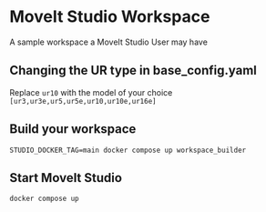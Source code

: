 # MoveIt Studio Workspace

A sample workspace a MoveIt Studio User may have

## Changing the UR type in base_config.yaml

Replace ``ur10`` with the model of your choice ``[ur3,ur3e,ur5,ur5e,ur10,ur10e,ur16e]``

## Build your workspace

``STUDIO_DOCKER_TAG=main docker compose up workspace_builder``

## Start MoveIt Studio

``docker compose up``